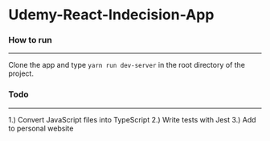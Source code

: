 # Udemy-React-Indecision-App
### How to run 
---------------
Clone the app and type `yarn run dev-server` in the root directory of the project.
### Todo
---------
1.) Convert JavaScript files into TypeScript
2.) Write tests with Jest
3.) Add to personal website 

